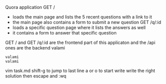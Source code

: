 Quora application
GET /
- loads the main page and lists the 5 recent questions with a link to it
- the main page also contains a form to submit a new question
GET /q/:id
- loads a specific question page where it lists the answers as well
- it contains a form to answer that specific question
<!-- POST /api/questions
- receives a json like: { "question": "What are callback functions in js?" }
- responds with { "id": 1, "question": "What are callback functions in js?" } and 200 status code -->
<!-- POST /api/questions/:id/answers
- receives a json like { "answer": "just a function" } ??????AZ JÓ AMI VAN?
- responds with 204 status code and no body -->
<!-- GET /api/questions/:id --DONE
- responsd with the question and its answers like: { "id": 1, "question": "What are callback functions in js?", "answers": [{ "id": 1, "message": "just a function"}] } -->
<!-- GET /api/questions/ 
- by default responds with all the stored questions in this json format: [{ "id": 1, "question": "What are callback functions in js?" }, {"id": 2, "question": "What day is it?"} ]
- if the limit query parameter is set then it will respond only that amount e.g. GET /api/questions?limit=5 will only send back the 5 recent questions
- if the offset query parameter is set then it will skip the first X questions e.g. GET /api/questions?limit=5&offset=5 will send from the 5th to the 10th question -->

GET / and GET /q/:id are the frontend part of this applicaton and the /api ones are the backend
valami
```
valami
valami
```
vim task.md
shift-g to jump to last line
a or o to start write
write the right solution then escape and :wq

